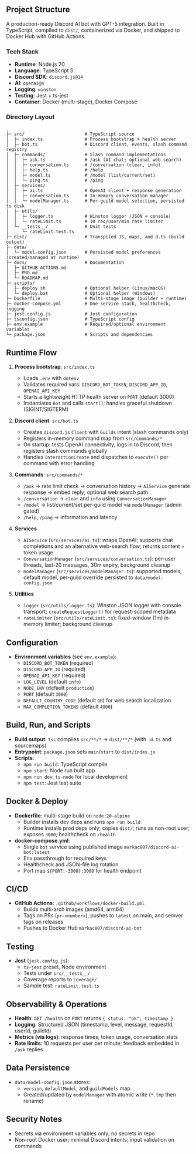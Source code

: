 ## Project Structure

A production-ready Discord AI bot with GPT-5 integration. Built in TypeScript, compiled to `dist/`, containerized via Docker, and shipped to Docker Hub with GitHub Actions.

### Tech Stack
- **Runtime**: Node.js 20
- **Language**: TypeScript 5
- **Discord SDK**: `discord.js@14`
- **AI**: `openai@4`
- **Logging**: `winston`
- **Testing**: Jest + ts-jest
- **Container**: Docker (multi-stage), Docker Compose

### Directory Layout
```text
.
├─ src/                       # TypeScript source
│  ├─ index.ts                # Process bootstrap + health server
│  ├─ bot.ts                  # Discord client, events, slash command registry
│  ├─ commands/               # Slash command implementations
│  │  ├─ ask.ts               # /ask (AI chat; optional web search)
│  │  ├─ conversation.ts      # /conversation (clear, info)
│  │  ├─ help.ts              # /help
│  │  ├─ model.ts             # /model (list/current/set)
│  │  └─ ping.ts              # /ping
│  ├─ services/
│  │  ├─ ai.ts                # OpenAI client + response generation
│  │  ├─ conversation.ts      # In-memory conversation manager
│  │  └─ modelManager.ts      # Per-guild model selection, persisted to disk
│  ├─ utils/
│  │  ├─ logger.ts            # Winston logger (JSON + console)
│  │  └─ rateLimit.ts         # 10 req/user/min rate limiter
│  └─ __tests__/              # Unit tests
│     └─ rateLimit.test.ts
├─ dist/                      # Transpiled JS, maps, and d.ts (build output)
├─ data/
│  └─ model-config.json       # Persisted model preferences (created/managed at runtime)
├─ docs/                      # Documentation
│  ├─ GITHUB_ACTIONS.md
│  ├─ PRD.md
│  └─ ROADMAP.md
├─ scripts/
│  ├─ deploy.sh               # Optional helper (Linux/macOS)
│  └─ deploy.bat              # Optional helper (Windows)
├─ Dockerfile                 # Multi-stage image (builder + runtime)
├─ docker-compose.yml         # One-service stack, healthcheck, logging
├─ jest.config.js             # Jest configuration
├─ tsconfig.json              # TypeScript config
├─ env.example                # Required/optional environment variables
└─ package.json               # Scripts and dependencies
```

## Runtime Flow
1. **Process bootstrap**: `src/index.ts`
   - Loads `.env` with `dotenv`
   - Validates required vars: `DISCORD_BOT_TOKEN`, `DISCORD_APP_ID`, `OPENAI_API_KEY`
   - Starts a lightweight HTTP health server on `PORT` (default 3000)
   - Instantiates `Bot` and calls `start()`; handles graceful shutdown (SIGINT/SIGTERM)

2. **Discord client**: `src/bot.ts`
   - Creates `discord.js` `Client` with `Guilds` intent (slash commands only)
   - Registers in-memory command map from `src/commands/*`
   - On startup: tests OpenAI connectivity, logs in to Discord, then registers slash commands globally
   - Handles `InteractionCreate` and dispatches to `execute()` per command with error handling

3. **Commands**: `src/commands/*`
   - `/ask` → rate limit check → conversation history → `AIService` generate response → embed reply; optional web search path
   - `/conversation` → `clear` and `info` using `ConversationManager`
   - `/model` → list/current/set per-guild model via `modelManager` (admin gated)
   - `/help`, `/ping` → information and latency

4. **Services**
   - `AIService` (`src/services/ai.ts`): wraps OpenAI; supports chat completions and an alternative web-search flow; returns content + token usage
   - `ConversationManager` (`src/services/conversation.ts`): per-user threads, last-20 messages, 30m expiry, background cleanup
   - `modelManager` (`src/services/modelManager.ts`): supported models, default model, per-guild override persisted to `data/model-config.json`

5. **Utilities**
   - `logger` (`src/utils/logger.ts`): Winston JSON logger with console transport; `createRequestLogger()` for request-scoped metadata
   - `rateLimiter` (`src/utils/rateLimit.ts`): fixed-window (1m) in-memory limiter; background cleanup

## Configuration
- **Environment variables** (see `env.example`):
  - `DISCORD_BOT_TOKEN` (required)
  - `DISCORD_APP_ID` (required)
  - `OPENAI_API_KEY` (required)
  - `LOG_LEVEL` (default `info`)
  - `NODE_ENV` (default `production`)
  - `PORT` (default `3000`)
  - `DEFAULT_COUNTRY_CODE` (default `GB`) for web search localization
  - `MAX_COMPLETION_TOKENS` (default `4000`)

## Build, Run, and Scripts
- **Build output**: `tsc` compiles `src/**/*` → `dist/**/*` (with `.d.ts` and sourcemaps)
- **Entrypoint**: `package.json` sets `main`/`start` to `dist/index.js`
- **Scripts**:
  - `npm run build`: TypeScript compile
  - `npm start`: Node run built app
  - `npm run dev`: `ts-node` for local development
  - `npm test`: Jest test suite

## Docker & Deploy
- **Dockerfile**: multi-stage build on `node:20-alpine`
  - Builder installs dev deps and runs `npm run build`
  - Runtime installs prod deps only; copies `dist/`; runs as non-root user; exposes `3000`; healthcheck on `/health`
- **docker-compose.yml**:
  - Single `bot` service using published image `markac007/discord-ai-bot:latest`
  - Env passthrough for required keys
  - Healthcheck and JSON-file log rotation
  - Port map `${PORT:-3000}:3000` for health endpoint

## CI/CD
- **GitHub Actions**: `.github/workflows/docker-build.yml`
  - Builds multi-arch images (amd64, arm64)
  - Tags on PRs (`pr-<number>`), pushes to `latest` on main, and semver tags on releases
  - Pushes to Docker Hub `markac007/discord-ai-bot`

## Testing
- **Jest** (`jest.config.js`):
  - `ts-jest` preset, Node environment
  - Tests under `src/__tests__/`
  - Coverage reports to `coverage/`
  - Sample test: `rateLimit.test.ts`

## Observability & Operations
- **Health**: `GET /health` on `PORT` returns `{ status: "ok", timestamp }`
- **Logging**: Structured JSON (timestamp, level, message, requestId, userId, guildId)
- **Metrics (via logs)**: response times, token usage, conversation stats
- **Rate limits**: 10 requests per user per minute; feedback embedded in `/ask` replies

## Data Persistence
- `data/model-config.json` stores:
  - `version`, `defaultModel`, and `guildModels` map
  - Created/updated by `modelManager` with atomic write (`*.tmp` then rename)

## Security Notes
- Secrets via environment variables only; no secrets in repo
- Non-root Docker user; minimal Discord intents; input validation on commands



